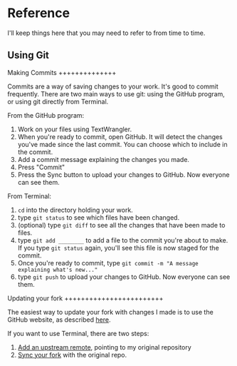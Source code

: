 Reference
=========

I'll keep things here that you may need to refer to from time to time.


Using Git
---------

Making Commits
++++++++++++++

Commits are a way of saving changes to your work. It's good to commit 
frequently. There are two main ways to use git: using the GitHub program,
or using git directly from Terminal.

From the GitHub program:

1. Work on your files using TextWrangler.
2. When you're ready to commit, open GitHub. It will detect the changes you've 
  made since the last commit. You can choose which to include in the commit. 
3. Add a commit message explaining the changes you made. 
4. Press "Commit"
5. Press the Sync button to upload your changes to GitHub. Now everyone can 
   see them. 

From Terminal:

1. `cd` into the directory holding your work.
2. type `git status` to see which files have been changed. 
3. (optional) type `git diff` to see all the changes that have been made to files.
4. type `git add ________` to add a file to the commit you're about to make. If you 
   type `git status` again, you'll see this file is now staged for the commit.
5. Once you're ready to commit, type `git commit -m "A message explaining what's new..."`
6. type `git push` to upload your changes to GitHub. Now everyone can see them.

Updating your fork
++++++++++++++++++++++++

The easiest way to update your fork with changes I made is to use the GitHub website, as 
described [here](http://www.hpique.com/2013/09/updating-a-fork-directly-from-github/).

If you want to use Terminal, there are two steps:

1. [Add an upstream remote](https://help.github.com/articles/configuring-a-remote-for-a-fork/), pointing to 
   my original repository
2. [Sync your fork](https://help.github.com/articles/syncing-a-fork/) with the original repo.






